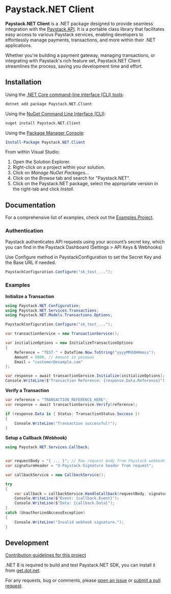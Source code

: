 # Paystack.NET Client

**Paystack.NET Client** is a .NET package designed to provide seamless integration with the [Paystack API][api-docs]. It is a portable class library that facilitates easy access to various Paystack services, enabling developers to effortlessly manage payments, transactions, and more within their .NET applications.

Whether you're building a payment gateway, managing transactions, or integrating with Paystack's rich feature set, Paystack.NET Client streamlines the process, saving you development time and effort.

## Installation

Using the [.NET Core command-line interface (CLI) tools][dotnet-core-cli-tools]:

```sh
dotnet add package Paystack.NET.Client
```

Using the [NuGet Command Line Interface (CLI)][nuget-cli]:

```sh
nuget install Paystack.NET.Client
```

Using the [Package Manager Console][package-manager-console]:

```powershell
Install-Package Paystack.NET.Client
```

From within Visual Studio:

1. Open the Solution Explorer.
2. Right-click on a project within your solution.
3. Click on _Manage NuGet Packages..._
4. Click on the _Browse_ tab and search for "Paystack.NET".
5. Click on the Paystack.NET package, select the appropriate version in the
   right-tab and click _Install_.

## Documentation

For a comprehensive list of examples, check out the [Examples Project][example-project].

### Authentication

Paystack authenticates API requests using your account’s secret key, which you can find in the Paystack Dashboard (Settings > API Keys & Webhooks)

Use Configure method in PaystackConfiguration to set the Secret Key and the Base URL if needed.

```C#
PaystackConfiguration.Configure("sk_test_...");
```

### Examples

**Initialize a Transaction**
```C#
using Paystack.NET.Configuration;
using Paystack.NET.Services.Transactions;
using Paystack.NET.Models.Transactions.Options;

PaystackConfiguration.Configure("sk_test_...");

var transactionService = new TransactionService();

var initializeOptions = new InitializeTransactionOptions
{
    Reference = "TEST-" + DateTime.Now.ToString("yyyyMMddHHmmss");
    Amount = 5000, // Amount in pesewas
    Email = "customer@example.com"
};

var response = await transactionService.Initialize(initializeOptions);
Console.WriteLine($"Transaction Reference: {response.Data.Reference}");
```

**Verify a Transaction**
```C#
var reference = "TRANSACTION_REFERENCE_HERE";
var response = await transactionService.Verify(reference);

if (response.Data is { Status: TransactionStatus.Success })
{
    Console.WriteLine("Transaction successful!");
}
```
**Setup a Callback (Webhook)**
```C#
using Paystack.NET.Services.Callback;


var requestBody = "{ ... }"; // Raw request body from Paystack webhook
var signatureHeader = "X-Paystack-Signature header from request";

var callbackService = new CallbackService();

try
{
    var callback = callbackService.HandleCallback(requestBody, signatureHeader);
    Console.WriteLine($"Event: {callback.Event}");
    Console.WriteLine($"Data: {callback.Data}");
}
catch (UnauthorizedAccessException)
{
    Console.WriteLine("Invalid webhook signature.");
}
```

## Development

[Contribution guidelines for this project](CONTRIBUTING.md)

.NET 8 is required to build and test Paystack.NET SDK, you can install it from [get.dot.net](https://get.dot.net/).

For any requests, bug or comments, please [open an issue][issues] or [submit a
pull request][pulls].

[example-project]: https://github.com/devsarfo/paystack-dotnet/blob/main/Paystack.NET.Examples
[api-docs]: https://paystack.com/docs/api
[api-keys]: https://dashboard.paystack.com/#/settings/developers
[dotnet-core-cli-tools]: https://docs.microsoft.com/en-us/dotnet/core/tools/
[dotnet-format]: https://github.com/dotnet/format
[nuget-cli]: https://docs.microsoft.com/en-us/nuget/tools/nuget-exe-cli-reference
[package-manager-console]: https://docs.microsoft.com/en-us/nuget/tools/package-manager-console
[issues]: https://github.com/devsarfo/paystack-dotnet/issues
[pulls]: https://github.com/devsarfo/paystack-dotnet/pulls
[paystack]: https://paystack.com
